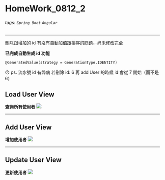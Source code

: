 # HomeWork_0812_2
###### tags: `Spring Boot` `Angular` 

---

~~刪除跟增加的 id 有沒有自動加值跟排序的問題，尚未修改完全~~

**已完成自動生成 id 功能**

    @GeneratedValue(strategy = GenerationType.IDENTITY)
😢 ps. 流水號 id 有弊病 若刪除 id: 6 再 add User 的時候 id 會從 7 開始（而不是6）

## Load User View
**查詢所有使用者**
![](https://i.imgur.com/1b8wI4v.jpg)


---
## Add User View
**增加使用者**
![](https://i.imgur.com/LMF7omC.jpg)


---
## Update User View
**更新使用者**
![](https://i.imgur.com/bh6vCSP.jpg)

